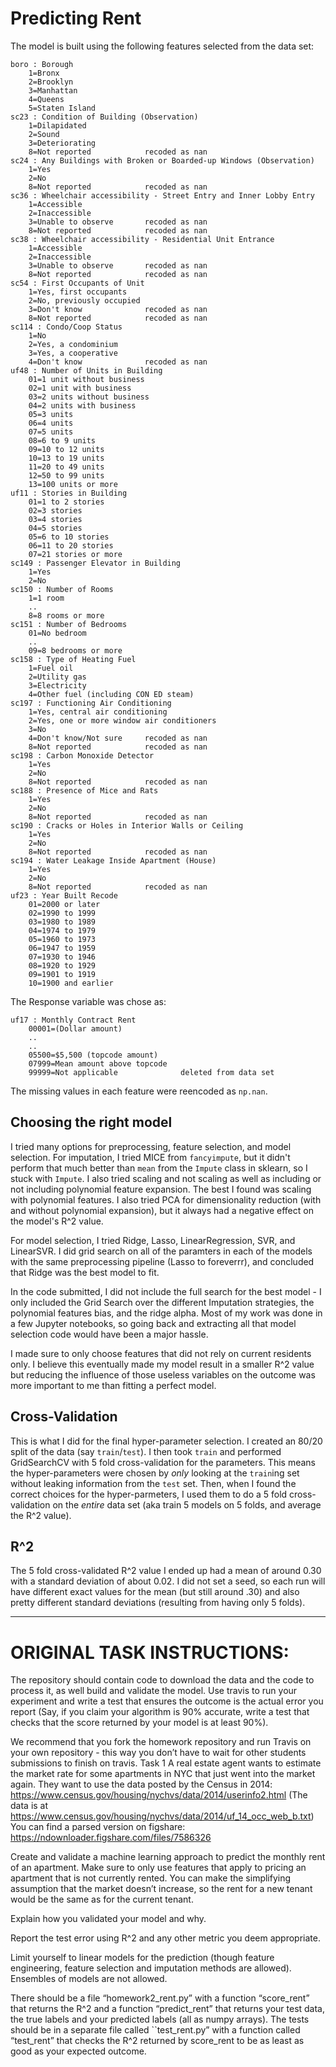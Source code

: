 


# Predicting Rent 


The model is built using the following features selected from the data set:

    boro : Borough 
        1=Bronx
        2=Brooklyn
        3=Manhattan
        4=Queens
        5=Staten Island
    sc23 : Condition of Building (Observation)
        1=Dilapidated
        2=Sound
        3=Deteriorating
        8=Not reported            recoded as nan
    sc24 : Any Buildings with Broken or Boarded-up Windows (Observation)
        1=Yes
        2=No
        8=Not reported            recoded as nan
    sc36 : Wheelchair accessibility - Street Entry and Inner Lobby Entry
        1=Accessible
        2=Inaccessible
        3=Unable to observe       recoded as nan
        8=Not reported            recoded as nan
    sc38 : Wheelchair accessibility - Residential Unit Entrance 
        1=Accessible
        2=Inaccessible
        3=Unable to observe       recoded as nan
        8=Not reported            recoded as nan
    sc54 : First Occupants of Unit
        1=Yes, first occupants
        2=No, previously occupied
        3=Don't know              recoded as nan
        8=Not reported            recoded as nan
    sc114 : Condo/Coop Status 
        1=No
        2=Yes, a condominium
        3=Yes, a cooperative
        4=Don't know              recoded as nan
    uf48 : Number of Units in Building
        01=1 unit without business
        02=1 unit with business
        03=2 units without business
        04=2 units with business
        05=3 units
        06=4 units
        07=5 units
        08=6 to 9 units
        09=10 to 12 units
        10=13 to 19 units
        11=20 to 49 units
        12=50 to 99 units
        13=100 units or more
    uf11 : Stories in Building
        01=1 to 2 stories
        02=3 stories
        03=4 stories
        04=5 stories
        05=6 to 10 stories
        06=11 to 20 stories
        07=21 stories or more
    sc149 : Passenger Elevator in Building
        1=Yes
        2=No
    sc150 : Number of Rooms 
        1=1 room
        ..
        8=8 rooms or more
    sc151 : Number of Bedrooms
        01=No bedroom
        ..
        09=8 bedrooms or more
    sc158 : Type of Heating Fuel
        1=Fuel oil
        2=Utility gas
        3=Electricity
        4=Other fuel (including CON ED steam)
    sc197 : Functioning Air Conditioning
        1=Yes, central air conditioning
        2=Yes, one or more window air conditioners
        3=No
        4=Don't know/Not sure     recoded as nan
        8=Not reported            recoded as nan
    sc198 : Carbon Monoxide Detector
        1=Yes
        2=No
        8=Not reported            recoded as nan
    sc188 : Presence of Mice and Rats
        1=Yes
        2=No
        8=Not reported            recoded as nan
    sc190 : Cracks or Holes in Interior Walls or Ceiling 
        1=Yes
        2=No
        8=Not reported            recoded as nan
    sc194 : Water Leakage Inside Apartment (House)
        1=Yes
        2=No
        8=Not reported            recoded as nan
    uf23 : Year Built Recode
        01=2000 or later
        02=1990 to 1999
        03=1980 to 1989
        04=1974 to 1979
        05=1960 to 1973
        06=1947 to 1959
        07=1930 to 1946
        08=1920 to 1929
        09=1901 to 1919
        10=1900 and earlier


The Response variable was chose as:

    uf17 : Monthly Contract Rent
        00001=(Dollar amount)
        ..
        ..
        05500=$5,500 (topcode amount)
        07999=Mean amount above topcode
        99999=Not applicable              deleted from data set

The missing values in each feature were reencoded as `np.nan`.


## Choosing the right model

I tried many options for preprocessing, feature selection, and model selection.  For imputation, I tried MICE from `fancyimpute`, but it didn't perform that much better than `mean` from the `Impute` class in sklearn, so I stuck with `Impute`.  I also tried scaling and not scaling as well as including or not including polynomial feature expansion.  The best I found was scaling with polynomial features.  I also tried PCA for dimensionality reduction (with and without polynomial expansion), but it always had a negative effect on the model's R^2 value.  

For model selection, I tried Ridge, Lasso, LinearRegression, SVR, and LinearSVR.  I did grid search on all of the paramters in each of the models with the same preprocessing pipeline (Lasso to foreverrr), and concluded that Ridge was the best model to fit.  

In the code submitted, I did not include the full search for the best model - I only included the Grid Search over the different Imputation strategies, the polynomial features bias, and the ridge alpha.  Most of my work was done in a few Jupyter notebooks, so going back and extracting all that model selection code would have been a major hassle.  

I made sure to only choose features that did not rely on current residents only.  I believe this eventually made my model result in a smaller R^2 value but reducing the influence of those useless variables on the outcome was more important to me than fitting a perfect model.  

## Cross-Validation

This is what I did for the final hyper-parameter selection.  I created an 80/20 split of the data (say `train`/`test`).  I then took `train` and performed GridSearchCV with 5 fold cross-validation for the parameters.  This means the hyper-parameters were chosen by *only* looking at the `train`ing set without leaking information from the `test` set.  Then, when I found the correct choices for the hyper-parmeters, I used them to do a 5 fold cross-validation on the *entire* data set (aka train 5 models on 5 folds, and average the R^2 value). 

## R^2

The 5 fold cross-validated R^2 value I ended up had a mean of around 0.30 with a standard deviation of about 0.02.  I did not set a seed, so each run will have different exact values for the mean (but still around .30) and also pretty different standard deviations (resulting from having only 5 folds).






-------------------------



# ORIGINAL TASK INSTRUCTIONS:

The repository should contain code to download the data and the code to process it, as well build and validate the model. Use travis to run your experiment and write a test that ensures the outcome is the actual error you report (Say, if you claim your algorithm is 90% accurate, write a test that checks that the score returned by your model is at least 90%).
 
We recommend that you fork the homework repository and run Travis on your own repository - this way you don’t have to wait for other students submissions to finish on travis.
Task 1
A real estate agent wants to estimate the market rate for some apartments in NYC that just went into the market again. They want to use the data posted by the Census in 2014:
https://www.census.gov/housing/nychvs/data/2014/userinfo2.html
(The data is at https://www.census.gov/housing/nychvs/data/2014/uf_14_occ_web_b.txt)
You can find a parsed version on figshare: https://ndownloader.figshare.com/files/7586326
 
 
Create and validate a machine learning approach to predict the monthly rent of an apartment.
Make sure to only use features that apply to pricing an apartment that is not currently rented. You can make the simplifying assumption that the market doesn’t increase, so the rent for a new tenant would be the same as for the current tenant.
 
Explain how you validated your model and why.
 
Report the test error using R^2 and any other metric you deem appropriate.
 
Limit yourself to linear models for the prediction (though feature engineering, feature selection and imputation methods are allowed). Ensembles of models are not allowed.
 
There should be a file “homework2_rent.py” with a function “score_rent” that returns the R^2 and a function “predict_rent” that returns your test data, the true labels and your predicted labels (all as numpy arrays).
The tests should be in a separate file called ``test_rent.py” with a function called “test_rent” that checks the R^2 returned by score_rent to be as least as good as your expected outcome.

